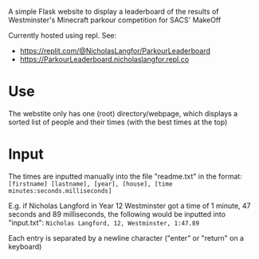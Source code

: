 A simple Flask website to display a leaderboard of the results of Westminster's Minecraft parkour competition for SACS' MakeOff

Currently hosted using repl. See:
  * https://replit.com/@NicholasLangfor/ParkourLeaderboard
  * https://ParkourLeaderboard.nicholaslangfor.repl.co

# Use 
The webstite only has one (root) directory/webpage, which displays a sorted list of people and their times (with the best times at the top)

# Input
The times are inputted manually into the file "readme.txt" in the format:
`[firstname] [lastname], [year], [house], [time minutes:seconds.milliseconds]`

E.g. if Nicholas Langford in Year 12 Westminster got a time of 1 minute, 47 seconds and 89 milliseconds, the following would be inputted into "input.txt":
`Nicholas Langford, 12, Westminster, 1:47.89`

Each entry is separated by a newline character ("enter" or "return" on a keyboard)
